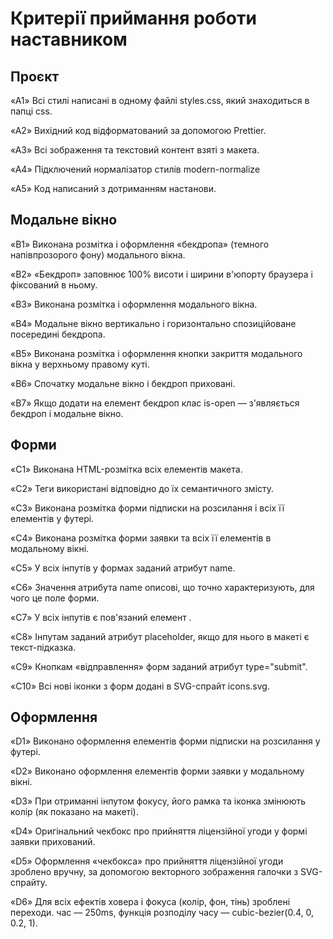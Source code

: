 # Критерії приймання роботи наставником

## Проєкт

«A1» Всі стилі написані в одному файлі styles.css, який знаходиться в папці css.

«A2» Вихідний код відформатований за допомогою Prettier.

«A3» Всі зображення та текстовий контент взяті з макета.

«A4» Підключений нормалізатор стилів modern-normalize

«A5» Код написаний з дотриманням настанови.


## Модальне вікно

«B1» Виконана розмітка і оформлення «бекдропа» (темного напівпрозорого фону) модального вікна.

«B2» «Бекдроп» заповнює 100% висоти і ширини в'юпорту браузера і фіксований в ньому.

«B3» Виконана розмітка і оформлення модального вікна.

«B4» Модальне вікно вертикально і горизонтально спозиційоване посередині бекдропа.

«B5» Виконана розмітка і оформлення кнопки закриття модального вікна у верхньому правому куті.

«B6» Спочатку модальне вікно і бекдроп приховані.

«B7» Якщо додати на елемент бекдроп клас is-open — з'являється бекдроп і модальне вікно.


## Форми

«C1» Виконана HTML-розмітка всіх елементів макета.

«C2» Теги використані відповідно до їх семантичного змісту.

«C3» Виконана розмітка форми підписки на розсилання і всіх її елементів у футері.

«C4» Виконана розмітка форми заявки та всіх її елементів в модальному вікні.

«C5» У всіх інпутів у формах заданий атрибут name.

«C6» Значення атрибута name описові, що точно характеризують, для чого це поле форми.

«C7» У всіх інпутів є пов'язаний елемент <label>.

«C8» Інпутам заданий атрибут placeholder, якщо для нього в макеті є текст-підказка.

«C9» Кнопкам «відправлення» форм заданий атрибут type="submit".

«C10» Всі нові іконки з форм додані в SVG-спрайт icons.svg.


## Оформлення

«D1» Виконано оформлення елементів форми підписки на розсилання у футері.

«D2» Виконано оформлення елементів форми заявки у модальному вікні.

«D3» При отриманні інпутом фокусу, його рамка та іконка змінюють колір (як показано на макеті).

«D4» Оригінальний чекбокс про прийняття ліцензійної угоди у формі заявки прихований.

«D5» Оформлення «чекбокса» про прийняття ліцензійної угоди зроблено вручну, за допомогою векторного зображення галочки з SVG-спрайту.

«D6» Для всіх ефектів ховера і фокуса (колір, фон, тінь) зроблені переходи. час — 250ms, функція розподілу часу — cubic-bezier(0.4, 0, 0.2, 1).
